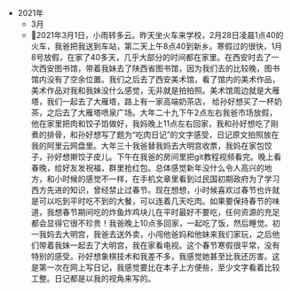 - 2021年
    - 3月  
    - 
        🎈2021年3月1日，小雨转多云。昨天坐火车来学校，2月28日凌晨1点40的火车，我爸把我送到车站，第二天上午8点40到新乡。寒假过的很快，1月8号放假，在家了40多天，几乎大部分的时间都在家里。在西安时去了一次西安图书馆，带着我妹去了陕西省图书馆，因为我们去的比较晚，图书馆内没有了空余位置。我们之后去了西安美术馆，看了馆内的美术作品，美术作品对我和我妹没什么感觉，无非就是拍拍照。美术馆周边就是大雁塔，我们一起去了大雁塔，路上有一家高端奶茶店， 给孙好想买了一杯奶茶，之后去了大雁塔喷泉广场。大年二十九下午2点左右我爸市场放假，他在家里把肉和饺子馅做好，我妈晚上11点左右回家，我和孙好想吃了刚煮的排骨，和孙好想写了题为“吃肉日记”的文字感受，日记原文拍照放在我的阿里云网盘里。大年三十我爸替我妈去大明宫收票，我妈在家包饺子，孙好想擀饺子皮儿。下午在我爸的房间里把git教程视频看完。晚上看春晚，给好友发祝福，群里抢红包。总体感觉新年没什么令人高兴的地方，和小时候的感觉不一样，在手机文章里看到过民国初期政府为了学习西方先进的知识，曾经禁止过春节。现在想想，小时候喜欢过春节也许就是可以吃到平时吃不到的大餐，可以连着几天吃肉。如果要保持春节的味道，我想春节期间吃的炸鱼炸鸡块儿在平时最好不要吃，任何资源的充足都会显得它很不珍贵！我爸晚上10点多回家，一起吃了饭，然后睡觉。初一我妈去大明宫，我爸去送外卖，小闯他爸妈和他妹来我们家玩，之后他们带着我妹一起去了大明宫，我在家看电视。这个春节寒假很平常，没有特别的感受。孙好想象棋技术和我差不多，我感觉她甚至比我还厉害。这是第一次在网上写日记，我感觉要比在本子上方便些，至少文字看着比较工整。日记都是以我的视角来写的。
